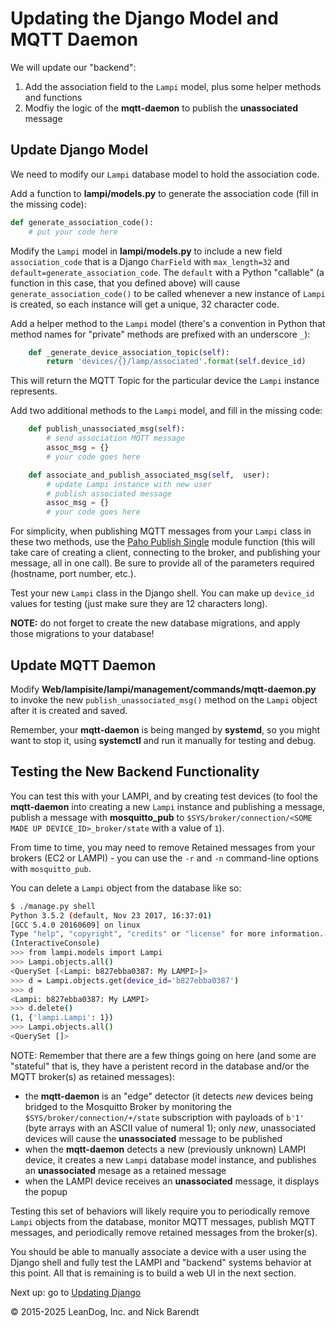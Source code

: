 # Updating the Django Model and MQTT Daemon

We will update our "backend":

1. Add the association field to the `Lampi` model, plus some helper methods and functions
1. Modfiy the logic of the **mqtt-daemon** to publish the **unassociated** message

## Update Django Model

We need to modify our `Lampi` database model to hold the association code.

Add a function to **lampi/models.py** to generate the association code (fill in the missing code):

```python
def generate_association_code():
    # put your code here
```

Modify the `Lampi` model in **lampi/models.py** to include a new field `association_code` that is a Django `CharField` with `max_length=32` and `default=generate_association_code`.  The `default` with a Python "callable" (a function in this case, that you defined above) will cause `generate_association_code()` to be called whenever a new instance of `Lampi` is created, so each instance will get a unique, 32 character code.

Add a helper method to the `Lampi` model (there's a convention in Python that method names for "private" methods are prefixed with an underscore `_`):

```python
    def _generate_device_association_topic(self):
        return 'devices/{}/lamp/associated'.format(self.device_id)
```

This will return the MQTT Topic for the particular device the `Lampi` instance represents.

Add two additional methods to the `Lampi` model, and fill in the missing code:

```python
    def publish_unassociated_msg(self):
        # send association MQTT message
        assoc_msg = {}
        # your code goes here

    def associate_and_publish_associated_msg(self,  user):
        # update Lampi instance with new user
        # publish associated message
        assoc_msg = {}
        # your code goes here
```

For simplicity, when publishing MQTT messages from your `Lampi` class in these two methods, use the [Paho Publish Single](https://pypi.python.org/pypi/paho-mqtt/1.1#single) module function (this will take care of creating a client, connecting to the broker, and publishing your message, all in one call).  Be sure to provide all of the parameters required (hostname, port number, etc.).

Test your new `Lampi` class in the Django shell.  You can make up `device_id` values for testing (just make sure they are 12 characters long).

**NOTE:** do not forget to create the new database migrations, and apply those migrations to your database!

## Update MQTT Daemon

Modify **Web/lampisite/lampi/management/commands/mqtt-daemon.py** to invoke the new `publish_unassociated_msg()` method on the `Lampi` object after it is created and saved.

Remember, your **mqtt-daemon** is being manged by **systemd**, so you might want to stop it, using **systemctl** and run it manually for testing and debug.

## Testing the New Backend Functionality

You can test this with your LAMPI, and by creating test devices (to fool the **mqtt-daemon** into creating a new `Lampi` instance and publishing a message, publish a message with **mosquitto_pub** to `$SYS/broker/connection/<SOME MADE UP DEVICE_ID>_broker/state` with a value of `1`).

From time to time, you may need to remove Retained messages from your brokers (EC2 or LAMPI) - you can use the `-r` and `-n` command-line options with `mosquitto_pub`.

You can delete a `Lampi` object from the database like so:

```bash
$ ./manage.py shell
Python 3.5.2 (default, Nov 23 2017, 16:37:01)
[GCC 5.4.0 20160609] on linux
Type "help", "copyright", "credits" or "license" for more information.
(InteractiveConsole)
>>> from lampi.models import Lampi
>>> Lampi.objects.all()
<QuerySet [<Lampi: b827ebba0387: My LAMPI>]>
>>> d = Lampi.objects.get(device_id='b827ebba0387')
>>> d
<Lampi: b827ebba0387: My LAMPI>
>>> d.delete()
(1, {'lampi.Lampi': 1})
>>> Lampi.objects.all()
<QuerySet []>
```

NOTE: Remember that there are a few things going on here (and some are "stateful" that is, they have a peristent record in the database and/or the MQTT broker(s) as retained messages):

* the **mqtt-daemon** is an "edge" detector (it detects _new_ devices being bridged to the Mosquitto Broker by monitoring the `$SYS/broker/connection/+/state` subscription with payloads of `b'1'` (byte arrays with an ASCII value of numeral 1); only _new_, unassociated devices will cause the **unassociated** message to be published
* when the **mqtt-daemon** detects a new (previously unknown) LAMPI device, it creates a new `Lampi` database model instance, and publishes an **unassociated** mesage as a retained message
* when the LAMPI device receives an **unassociated** message, it displays the popup

Testing this set of behaviors will likely require you to periodically remove `Lampi` objects from the database, monitor MQTT messages, publish MQTT messages, and periodically remove retained messages from the broker(s).

You should be able to manually associate a device with a user using the Django shell and fully test the LAMPI and "backend" systems behavior at this point.  All that is remaining is to build a web UI in the next section. 

Next up: go to [Updating Django](../07.7_Updating_Django/README.md)

&copy; 2015-2025 LeanDog, Inc. and Nick Barendt
